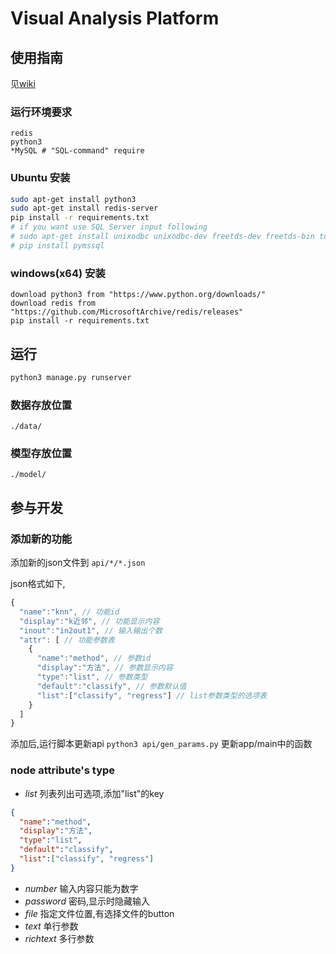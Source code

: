 # Visual Analysis Platform

## 使用指南
见[wiki](https://github.com/cutrain/visual-analysis-platform/wiki "数据分析平台wiki")

### 运行环境要求
```
redis
python3
*MySQL # "SQL-command" require
```

### Ubuntu 安装
```bash
sudo apt-get install python3
sudo apt-get install redis-server
pip install -r requirements.txt
# if you want use SQL Server input following
# sudo apt-get install unixodbc unixodbc-dev freetds-dev freetds-bin tdsodbc 
# pip install pymssql
```

### windows(x64) 安装
```
download python3 from "https://www.python.org/downloads/"
download redis from "https://github.com/MicrosoftArchive/redis/releases"
pip install -r requirements.txt
```


## 运行
```bash
python3 manage.py runserver
```

### 数据存放位置
`./data/`
### 模型存放位置
`./model/`


## 参与开发
### 添加新的功能
添加新的json文件到 `api/*/*.json`

json格式如下,
```js
{
  "name":"knn", // 功能id
  "display":"k近邻", // 功能显示内容
  "inout":"in2out1", // 输入输出个数
  "attr": [ // 功能参数表
    {
      "name":"method", // 参数id
      "display":"方法", // 参数显示内容
      "type":"list", // 参数类型
      "default":"classify", // 参数默认值
      "list":["classify", "regress"] // list参数类型的选项表
    }
  ]
}
```
添加后,运行脚本更新api ```python3 api/gen_params.py```
更新app/main中的函数
### node attribute's type
+ *list* 列表列出可选项,添加"list"的key
```json
{
  "name":"method",
  "display":"方法",
  "type":"list",
  "default":"classify",
  "list":["classify", "regress"]
}
```
+ *number* 输入内容只能为数字
+ *password* 密码,显示时隐藏输入
+ *file* 指定文件位置,有选择文件的button
+ *text* 单行参数
+ *richtext* 多行参数

